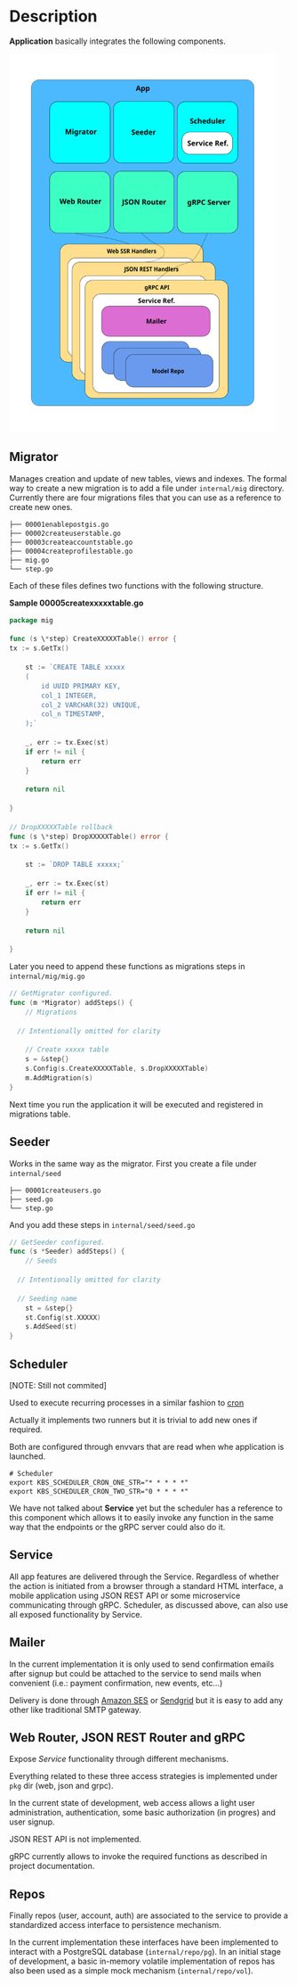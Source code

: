 # Description

**Application** basically integrates the following components.

<img src="img/app_model.svg" width="480">

## Migrator

Manages creation and update of new tables, views and indexes.
The formal way to create a new migration is to add a
file under `internal/mig` directory.
Currently there are four migrations files that you can use as a reference to create new ones.

```shell
├── 00001enablepostgis.go
├── 00002createuserstable.go
├── 00003createaccountstable.go
├── 00004createprofilestable.go
├── mig.go
└── step.go
```

Each of these files defines two functions with the following structure.

**Sample 00005createxxxxxtable.go**

```go
package mig

func (s \*step) CreateXXXXXTable() error {
tx := s.GetTx()

    st := `CREATE TABLE xxxxx
    (
    	id UUID PRIMARY KEY,
    	col_1 INTEGER,
    	col_2 VARCHAR(32) UNIQUE,
    	col_n TIMESTAMP,
    );`

    _, err := tx.Exec(st)
    if err != nil {
    	return err
    }

    return nil

}

// DropXXXXXTable rollback
func (s \*step) DropXXXXXTable() error {
tx := s.GetTx()

    st := `DROP TABLE xxxxx;`

    _, err := tx.Exec(st)
    if err != nil {
    	return err
    }

    return nil

}

```

Later you need to append these functions as migrations steps in `internal/mig/mig.go`

```go
// GetMigrator configured.
func (m *Migrator) addSteps() {
	// Migrations

  // Intentionally omitted for clarity

	// Create xxxxx table
	s = &step{}
	s.Config(s.CreateXXXXXTable, s.DropXXXXXTable)
	m.AddMigration(s)
}
```

Next time you run the application it will be executed and registered in migrations table.

## Seeder

Works in the same way as the migrator.
First you create a file under `internal/seed`

```shell
├── 00001createusers.go
├── seed.go
└── step.go
```

And you add these steps in `internal/seed/seed.go`

```go
// GetSeeder configured.
func (s *Seeder) addSteps() {
	// Seeds

  // Intentionally omitted for clarity

  // Seeding name
	st = &step{}
	st.Config(st.XXXXX)
	s.AddSeed(st)
}
```
## Scheduler
[NOTE: Still not commited]

Used to execute recurring processes in a similar fashion to [cron](https://en.wikipedia.org/wiki/Cron)

Actually it implements two runners but it is trivial to add new ones if required.

Both are configured through envvars that are read when whe application is launched.

```shell
# Scheduler
export KBS_SCHEDULER_CRON_ONE_STR="* * * * *"
export KBS_SCHEDULER_CRON_TWO_STR="0 * * * *"
```

We have not talked about **Service** yet but the scheduler has a reference to this component which allows it to easily invoke any function in the same way that the endpoints or the gRPC server could also do it.

## Service

All app features are delivered through the Service.
Regardless of whether the action is initiated from a browser through a standard HTML interface, a mobile application using JSON REST API or some microservice communicating through gRPC. Scheduler, as discussed above, can also use all exposed functionality by Service.

## Mailer

In the current implementation it is only used to send confirmation emails after signup but could be attached to the service to send mails when convenient (i.e.: payment confirmation, new events, etc...)

Delivery is done through [Amazon SES](https://aws.amazon.com/ses/) or [Sendgrid](https://sendgrid.com/) but it is easy to add any other like traditional SMTP gateway.

## Web Router, JSON REST Router and gRPC

Expose *Service* functionality through different mechanisms.

Everything related to these three access strategies is implemented under `pkg` dir (web, json and grpc).

In the current state of development, web access allows a light user administration, authentication, some basic authorization (in progres) and user signup.

JSON REST API is not implemented.

gRPC currently allows to invoke the required functions as described in project documentation.

## Repos

Finally repos (user, account, auth) are associated to the service to provide a standardized access interface to persistence mechanism.

In the current implementation these interfaces have been implemented to interact with a PostgreSQL database (`internal/repo/pg`). In an initial stage of development, a basic in-memory volatile implementation of repos has also been used as a simple mock mechanism (`internal/repo/vol`).
